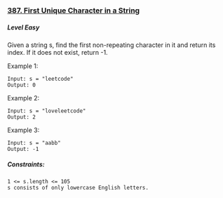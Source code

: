 ### [387. First Unique Character in a String](https://leetcode.com/problems/first-unique-character-in-a-string/)

##### Level Easy

Given a string s, find the first non-repeating character in it and return its index. If it does not exist, return -1.

 

Example 1:
```JS
Input: s = "leetcode"
Output: 0
```


Example 2:
```JS
Input: s = "loveleetcode"
Output: 2
```


Example 3:
```JS
Input: s = "aabb"
Output: -1
```

##### Constraints:
```JS
1 <= s.length <= 105
s consists of only lowercase English letters.
```